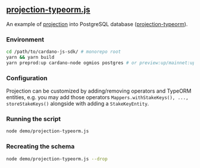 ## [projection-typeorm.js](./projection-typeorm.js)

An example of [projection](../packages/projection/) into PostgreSQL database ([projection-typeorm](../packages/projection-typeorm/)).

### Environment

```sh
cd /path/to/cardano-js-sdk/ # monorepo root
yarn && yarn build
yarn preprod:up cardano-node ogmios postgres # or preview:up/mainnet:up
```

### Configuration

Projection can be customized by adding/removing operators and TypeORM entities, e.g. you may add those operators `Mappers.withStakeKeys(), ..., storeStakeKeys()` alongside with adding a `StakeKeyEntity`.

### Running the script

```sh
node demo/projection-typeorm.js
```

### Recreating the schema

```sh
node demo/projection-typeorm.js --drop
```
